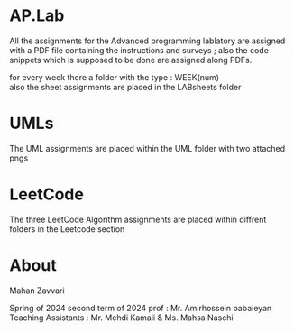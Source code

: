 # AP.Lab
All the assignments for the Advanced programming lablatory are assigned with a PDF file containing the instructions and surveys ; also the code snippets which is supposed to be done are assigned along PDFs.


for every week there a folder with the type : WEEK(num) <br> 
also the sheet assignments are placed in the LABsheets folder 

# UMLs
The UML assignments are placed within the UML folder with two attached pngs 

# LeetCode 
The three LeetCode Algorithm assignments are placed within diffrent folders in the Leetcode section


# About
Mahan Zavvari <br>

Spring of 2024
second term of 2024 
prof : Mr. Amirhossein babaieyan <br>
Teaching Assistants : Mr. Mehdi Kamali & Ms. Mahsa Nasehi 

